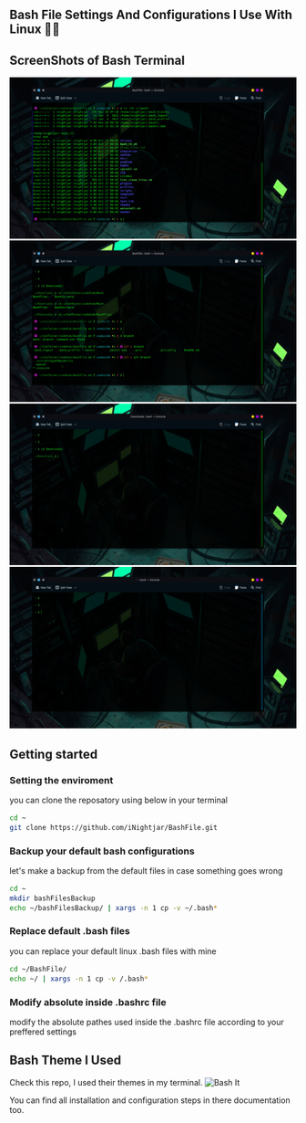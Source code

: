 ## Bash File Settings And Configurations I Use With Linux 🐧👾

## ScreenShots of Bash Terminal

![screenshot](https://github.com/iNightjar/BashFile/blob/master/screenshots/screenshot1.png)
![screenshot](https://github.com/iNightjar/BashFile/blob/master/screenshots//screenshot2.png)
![screenshot](https://github.com/iNightjar/BashFile/blob/master/screenshots//screenshot3.png)
![screenshot](https://github.com/iNightjar/BashFile/blob/master/screenshots//screenshot4.png)

## Getting started

### Setting the enviroment

you can clone the reposatory using below in your terminal

```bash
cd ~
git clone https://github.com/iNightjar/BashFile.git
```

### Backup your default bash configurations

let's make a backup from the default files in case something goes wrong

```bash
cd ~
mkdir bashFilesBackup
echo ~/bashFilesBackup/ | xargs -n 1 cp -v ~/.bash*
```

### Replace default .bash files

you can replace your default linux .bash files with mine

```bash
cd ~/BashFile/
echo ~/ | xargs -n 1 cp -v /.bash*
```

### Modify absolute inside .bashrc file

modify the absolute pathes used inside the .bashrc file according to your preffered settings

## Bash Theme I Used

Check this repo, I used their themes in my terminal.
![Bash It](https://github.com/Bash-it/bash-it)

You can find all installation and configuration steps in there documentation too.
